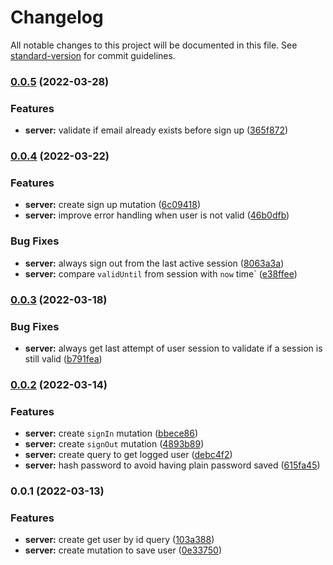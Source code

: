 # Changelog

All notable changes to this project will be documented in this file. See [standard-version](https://github.com/conventional-changelog/standard-version) for commit guidelines.

### [0.0.5](https://github.com/samuelsilvadev/auth-with-graphql/compare/server@v0.0.4...server@v0.0.5) (2022-03-28)

### Features

- **server:** validate if email already exists before sign up ([365f872](https://github.com/samuelsilvadev/auth-with-graphql/commit/365f8724bbbb62a73f8441af3b9c8777e32d7985))

### [0.0.4](https://github.com/samuelsilvadev/auth-with-graphql/compare/server@v0.0.3...server@v0.0.4) (2022-03-22)

### Features

- **server:** create sign up mutation ([6c09418](https://github.com/samuelsilvadev/auth-with-graphql/commit/6c09418c6fe15167d949791505a31aa722efe2a0))
- **server:** improve error handling when user is not valid ([46b0dfb](https://github.com/samuelsilvadev/auth-with-graphql/commit/46b0dfb400b2c4f07e93d9f9e819f4c16ee3012a))

### Bug Fixes

- **server:** always sign out from the last active session ([8063a3a](https://github.com/samuelsilvadev/auth-with-graphql/commit/8063a3a092dc5a508790ed5c75670ea84a482dac))
- **server:** compare `validUntil` from session with `now` time` ([e38ffee](https://github.com/samuelsilvadev/auth-with-graphql/commit/e38ffee12a88121b8fba36620ed80d74c6ff797e))

### [0.0.3](https://github.com/samuelsilvadev/auth-with-graphql/compare/server@v0.0.2...server@v0.0.3) (2022-03-18)

### Bug Fixes

- **server:** always get last attempt of user session to validate if a session is still valid ([b791fea](https://github.com/samuelsilvadev/auth-with-graphql/commit/b791fea3a7f4cc12705ad8c05ea05bd4eefd304a))

### [0.0.2](https://github.com/samuelsilvadev/auth-with-graphql/compare/server@v0.0.1...server@v0.0.2) (2022-03-14)

### Features

- **server:** create `signIn` mutation ([bbece86](https://github.com/samuelsilvadev/auth-with-graphql/commit/bbece8630e2cf436df7427e217b1223ac0f504d0))
- **server:** create `signOut` mutation ([4893b89](https://github.com/samuelsilvadev/auth-with-graphql/commit/4893b89f3f64a8aa33dc83eff69631a61a54131f))
- **server:** create query to get logged user ([debc4f2](https://github.com/samuelsilvadev/auth-with-graphql/commit/debc4f28793b03f0a48a614b8023fb97976ec777))
- **server:** hash password to avoid having plain password saved ([615fa45](https://github.com/samuelsilvadev/auth-with-graphql/commit/615fa45677a396518b0d91d2b5eaa165902f9c98))

### 0.0.1 (2022-03-13)

### Features

- **server:** create get user by id query ([103a388](https://github.com/samuelsilvadev/auth-with-graphql/commit/103a388f173be6d706fda4fbb2c4ff41177d6887))
- **server:** create mutation to save user ([0e33750](https://github.com/samuelsilvadev/auth-with-graphql/commit/0e33750587162a8dd69679ecef1f42f632332475))
